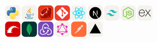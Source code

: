 <p>
  <!-- Programming Languages -->
  <img src="https://github.com/tandpfun/skill-icons/blob/main/icons/Python-Light.svg" alt="Python" width="50" height="50"/>
  <img src="https://github.com/tandpfun/skill-icons/blob/main/icons/Java-Light.svg" alt="Java" width="50" height="50"/>
  <img src="https://github.com/tandpfun/skill-icons/blob/main/icons/Ruby.svg" alt="Ruby" width="50" height="50"/>

  <!-- Version Control -->
  <img src="https://github.com/tandpfun/skill-icons/blob/main/icons/Git.svg" alt="Git" width="50" height="50"/>

  <!-- Frontend Technologies -->
  <img src="https://github.com/tandpfun/skill-icons/blob/main/icons/React-Light.svg" alt="React" width="50" height="50"/>
  <img src="https://github.com/tandpfun/skill-icons/blob/main/icons/NextJS-Light.svg" alt="Next.js" width="50" height="50"/>
  <img src="https://github.com/tandpfun/skill-icons/blob/main/icons/TailwindCSS-Light.svg" alt="Tailwind CSS" width="50" height="50"/>
  
  <!-- Backend Frameworks -->
  <img src="https://github.com/tandpfun/skill-icons/blob/main/icons/NodeJS-Light.svg" alt="Node.js" width="50" height="50"/>
  <img src="https://github.com/tandpfun/skill-icons/blob/main/icons/ExpressJS-Light.svg" alt="Express" width="50" height="50"/>
  <img src="https://github.com/tandpfun/skill-icons/blob/main/icons/Rails.svg" alt="Rails" width="50" height="50"/>

  <!-- Databases -->
  <img src="https://github.com/tandpfun/skill-icons/blob/main/icons/MongoDB.svg" alt="MongoDB" width="50" height="50"/>

  <!-- State Management -->
  <img src="https://github.com/tandpfun/skill-icons/blob/main/icons/Redux.svg" alt="Redux" width="50" height="50"/>

  <!-- APIs -->
  <img src="https://github.com/tandpfun/skill-icons/blob/main/icons/GraphQL-Light.svg" alt="GraphQL" width="50" height="50"/>

  <!-- Tools -->
  <img src="https://github.com/tandpfun/skill-icons/blob/main/icons/Postman.svg" alt="Postman" width="50" height="50"/>
  
  <!-- Deployment -->
  <img src="https://github.com/tandpfun/skill-icons/blob/main/icons/Vercel-Light.svg" alt="Vercel" width="50" height="50"/>
</p>
